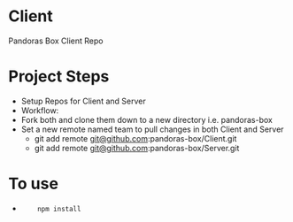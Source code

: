 # Client
Pandoras Box Client Repo

# Project Steps 
* Setup Repos for Client and Server  
 * Workflow:
 * Fork both and clone them down to a new directory i.e. pandoras-box
 * Set a new remote named team to pull changes in both Client and Server 
   * git add remote git@github.com:pandoras-box/Client.git
   * git add remote git@github.com:pandoras-box/Server.git


# To use
* ``` git clone [branch]
      npm install 
  ```


